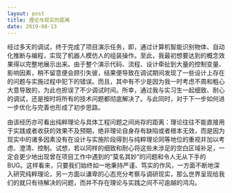 ```yaml
---
layout: post
title: 理论与现实的距离
date: 2019-08-13
---
```


经过多天的调试，终于完成了项目演示任务，即，通过计算机智能识别物体、自动化推断与编程，实现了机器人模仿人的组装操作。至此，我最初想要达到的概念效果得以完整地展示出来。由于整个演示代码、流程、设计牵扯到大量的控制变量、影响因素，稍不留意便会顾引失彼，结果便导致在调试期间发现了一些设计上存在的问题与实施过程中犯下的错误。而且，其中有不少是因为我一时考虑不周和粗心大意导致的，为此也担误了不少调试时间。所幸，通过我与实习生一起细致、耐心的调试，还是按时将所有的技术问题都彻底解决了。与此同时，对于下一步如何进一步优化与完善也形成了初步思路。

由该经历亦可看出纯粹理论与具体工程问题之间尚存的距离：理论往往不能直接用于实践或者收获的效果不及预期，绝非理论自身存有缺陷或者根本无效，而是因为现实中的诸多因素没有在设计与实施阶段得到与纯粹理论同等地位的重视并加以考虑、澄清、控制。试想，若以同样的细致和耐心将这些未涉足的空白区域补足，一定会更少地出现曾在项目工作中遇到的“莫名其妙”的问题和令人无从下手的BUG。这样看来，只要我们始终如一地秉持严谨、笃实的作风，一方面不断地深入研究纯粹理论，另一方面以谦卑的心态充分考察与调研现实，那么世界呈现给我们的就只有待解决的问题，而并不存在理论与实践之间不可逾越的鸿沟。
